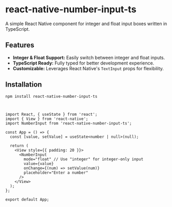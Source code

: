 # react-native-number-input-ts

A simple React Native component for integer and float input boxes written in TypeScript.

## Features

- **Integer & Float Support:** Easily switch between integer and float inputs.
- **TypeScript Ready:** Fully typed for better development experience.
- **Customizable:** Leverages React Native's `TextInput` props for flexibility.

## Installation


```
npm install react-native-number-input-ts
```
```


import React, { useState } from 'react';
import { View } from 'react-native';
import NumberInput from 'react-native-number-input-ts';

const App = () => {
  const [value, setValue] = useState<number | null>(null);

  return (
    <View style={{ padding: 20 }}>
      <NumberInput
        mode="float" // Use "integer" for integer-only input
        value={value}
        onChange={(num) => setValue(num)}
        placeholder="Enter a number"
      />
    </View>
  );
};

export default App;
```